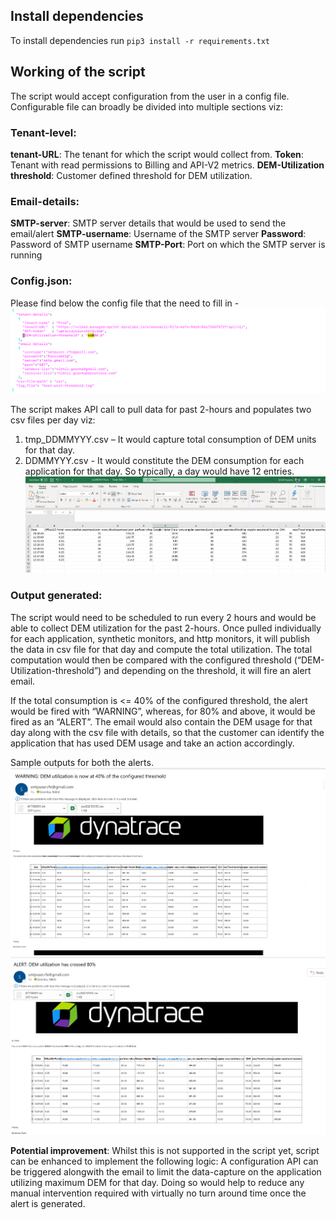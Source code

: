 ## Install dependencies
To install dependencies run `pip3 install -r requirements.txt`

## Working of the script
The script would accept configuration from the user in a config file. Configurable file can broadly be divided into multiple sections viz:

### Tenant-level:
**tenant-URL**: The tenant for which the script would collect from.
**Token**: Tenant with read permissions to Billing and API-V2 metrics.
**DEM-Utilization threshold**: Customer defined threshold for DEM utilization.

### Email-details:
**SMTP-server**: SMTP server details that would be used to send the email/alert
**SMTP-username**: Username of the SMTP server
**Password**: Password of SMTP username
**SMTP-Port**: Port on which the SMTP server is running 

### Config.json:
Please find below the config file that the need to fill in -  
![config](readme/config.png) 

The script makes API call to pull data for past 2-hours and populates two csv files per day viz:
1.	tmp_DDMMYYY.csv – It would capture total consumption of DEM units for that day.
2.	DDMMYYY.csv - It would constitute the DEM consumption for each application for that day. So typically, a day would have 12 entries.
![config](readme/sample-csv.png)

### Output generated:
The script would need to be scheduled to run every 2 hours and would be able to collect DEM utilization for the past 2-hours. Once pulled individually for each application, synthetic monitors, and http monitors, it will publish the data in csv file for that day and compute the total utilization. The total computation would then be compared with the configured threshold (“DEM-Utilization-threshold”) and depending on the threshold, it will fire an alert email.

If the total consumption is <= 40% of the configured threshold, the alert would be fired with “WARNING”, whereas, for 80% and above, it would be fired as an “ALERT”. The email would also contain the DEM usage for that day along with the csv file with details, so that the customer can identify the application that has used DEM usage and take an action accordingly. 

Sample outputs for both the alerts.  
![warning](readme/Warning.png)   
![alert](readme/Alert.png)  

**Potential improvement**:
Whilst this is not supported in the script yet, script can be enhanced to implement the following logic:
A configuration API can be triggered alongwith the email to limit the data-capture on the application utilizing maximum DEM for that day. Doing so would help to reduce any manual intervention required with virtually no turn around time once the alert is generated.
